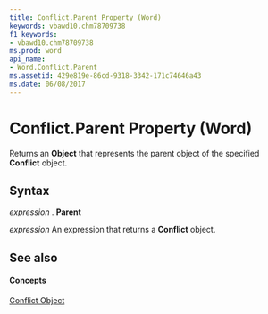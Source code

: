 ```yaml
---
title: Conflict.Parent Property (Word)
keywords: vbawd10.chm78709738
f1_keywords:
- vbawd10.chm78709738
ms.prod: word
api_name:
- Word.Conflict.Parent
ms.assetid: 429e819e-86cd-9318-3342-171c74646a43
ms.date: 06/08/2017
---
```



# Conflict.Parent Property (Word)

Returns an **Object** that represents the parent object of the specified **Conflict** object.


## Syntax

 _expression_ . **Parent**

 _expression_ An expression that returns a **Conflict** object.


## See also


#### Concepts


[Conflict Object](conflict-object-word.md)

